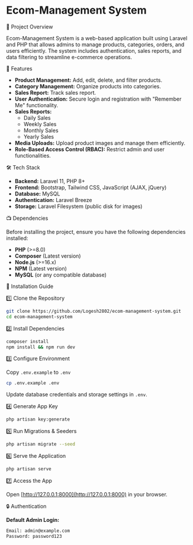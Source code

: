 # Ecom-Management System

📌 Project Overview

Ecom-Management System is a web-based application built using Laravel and PHP that allows admins to manage products, categories, orders, and users efficiently. The system includes authentication, sales reports, and data filtering to streamline e-commerce operations.

🚀 Features

- **Product Management:** Add, edit, delete, and filter products.
- **Category Management:** Organize products into categories.
- **Sales Report:** Track sales report.
- **User Authentication:** Secure login and registration with "Remember Me" functionality.
- **Sales Reports:**
  - Daily Sales
  - Weekly Sales
  - Monthly Sales
  - Yearly Sales
- **Media Uploads:** Upload product images and manage them efficiently.
- **Role-Based Access Control (RBAC):** Restrict admin and user functionalities.

🛠️ Tech Stack

- **Backend:** Laravel 11, PHP 8+
- **Frontend:** Bootstrap, Tailwind CSS, JavaScript (AJAX, jQuery)
- **Database:** MySQL
- **Authentication:** Laravel Breeze
- **Storage:** Laravel Filesystem (public disk for images)

📺 Dependencies

Before installing the project, ensure you have the following dependencies installed:

- **PHP** (>=8.0)
- **Composer** (Latest version)
- **Node.js** (>=16.x)
- **NPM** (Latest version)
- **MySQL** (or any compatible database)

📂 Installation Guide

1️⃣ Clone the Repository

```sh
git clone https://github.com/Logesh2802/ecom-management-system.git
cd ecom-management-system
```

2️⃣ Install Dependencies

```sh
composer install
npm install && npm run dev
```

3️⃣ Configure Environment

Copy `.env.example` to `.env`

```sh
cp .env.example .env
```

Update database credentials and storage settings in `.env`.

4️⃣ Generate App Key

```sh
php artisan key:generate
```

5️⃣ Run Migrations & Seeders

```sh
php artisan migrate --seed
```

6️⃣ Serve the Application

```sh
php artisan serve
```

7️⃣ Access the App

Open [http://127.0.0.1:8000](http://127.0.0.1:8000) in your browser.

🔒 Authentication

**Default Admin Login:**

```sh
Email: admin@example.com
Password: password123
```

